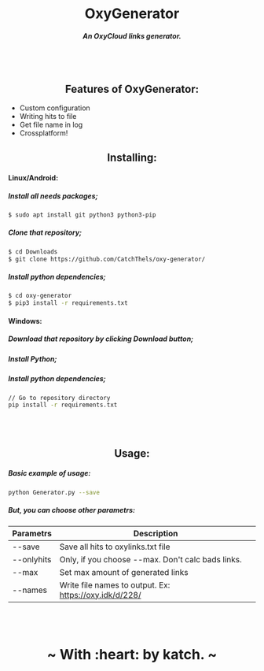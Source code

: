 <h1 align="center"> OxyGenerator</h1>
<h5 align="center"> An OxyCloud links generator.</h5>
<br></br>

<h2 align="center"> Features of OxyGenerator: </h2>

* Custom configuration
* Writing hits to file
* Get file name in log
* Crossplatform!

<h2 align="center"> Installing: </h2>

#### Linux/Android:

##### Install all needs packages;

```sh
$ sudo apt install git python3 python3-pip
```

##### Clone that repository;

```sh
$ cd Downloads
$ git clone https://github.com/CatchThels/oxy-generator/
```

##### Install python dependencies;

```sh
$ cd oxy-generator
$ pip3 install -r requirements.txt
```


#### Windows:

##### Download that repository by clicking Download button;

##### Install Python;

##### Install python dependencies;

```sh
// Go to repository directory
pip install -r requirements.txt
```


<br></br>

<h2 align="center"> Usage: </h2>

##### Basic example of usage:

```sh
python Generator.py --save
```

##### But, you can choose other parametrs:

| Parametrs | Description |
| ------ | ------ |
| --save | Save all hits to oxylinks.txt file |
| --onlyhits | Only, if you choose --max. Don't calc bads links. |
| --max | Set max amount of generated links |
| --names | Write file names to output. Ex: https://oxy.idk/d/228/ | testfile.exe |

<br></br>

<h1 align="center"> ~ With :heart: by katch. ~</h1>
